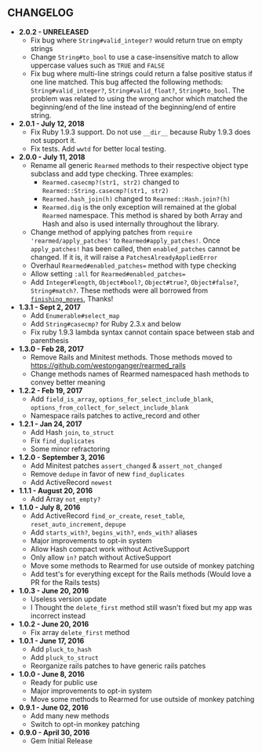 CHANGELOG
---------


- **2.0.2 - UNRELEASED**
  - Fix bug where `String#valid_integer?` would return true on empty strings
  - Change `String#to_bool` to use a case-insensitive match to allow uppercase values such as `TRUE` and `FALSE`
  - Fix bug where multi-line strings could return a false positive status if one line matched. This bug affected the following methods: `String#valid_integer?`, `String#valid_float?`, `String#to_bool`. The problem was related to using the wrong anchor which matched the beginning/end of the line instead of the beginning/end of entire string. 
- **2.0.1 - July 12, 2018**
  - Fix Ruby 1.9.3 support. Do not use `__dir__` because Ruby 1.9.3 does not support it.
  - Fix tests. Add `wwtd` for better local testing.
- **2.0.0 - July 11, 2018**
  - Rename all generic `Rearmed` methods to their respective object type subclass and add type checking. Three examples:
    - `Rearmed.casecmp?(str1, str2)` changed to `Rearmed::String.casecmp?(str1, str2)`
    - `Rearmed.hash_join(h)` changed to `Rearmed::Hash.join?(h)`
    - `Rearmed.dig` is the only exception will remained at the global `Rearmed` namespace. This method is shared by both Array and Hash and also is used internally throughout the library.
  - Change method of applying patches from `require 'rearmed/apply_patches'` to `Rearmed#apply_patches!`. Once `apply_patches!` has been called, then `enabled_patches` cannot be changed. If it is, it will raise a `PatchesAlreadyAppliedError`
  - Overhaul `Rearmed#enabled_patches=` method with type checking
  - Allow setting `:all` for `Rearmed#enabled_patches=`
  - Add `Integer#length`, `Object#bool?`, `Object#true?`, `Object#false?`, `String#match?`. These methods were all borrowed from [`finishing_moves`](https://github.com/forgecrafted/finishing_moves), Thanks!
- **1.3.1 - Sept 2, 2017**
  - Add `Enumerable#select_map`
  - Add `String#casecmp?` for Ruby 2.3.x and below
  - Fix ruby 1.9.3 lambda syntax cannot contain space between stab and parenthesis
- **1.3.0 - Feb 28, 2017**
  - Remove Rails and Minitest methods. Those methods moved to https://github.com/westonganger/rearmed_rails
  - Change methods names of Rearmed namespaced hash methods to convey better meaning
- **1.2.2 - Feb 19, 2017**
  - Add `field_is_array`, `options_for_select_include_blank`, `options_from_collect_for_select_include_blank`
  - Namespace rails patches to active_record and other
- **1.2.1 - Jan 24, 2017**
  - Add Hash `join`, `to_struct`
  - Fix `find_duplicates`
  - Some minor refractoring
- **1.2.0 - September 3, 2016**
  - Add Minitest patches `assert_changed` & `assert_not_changed`
  - Remove `dedupe` in favor of new `find_duplicates`
  - Add ActiveRecord `newest`
- **1.1.1 - August 20, 2016**
  - Add Array `not_empty?`
- **1.1.0 - July 8, 2016**
  - Add ActiveRecord `find_or_create`, `reset_table`, `reset_auto_increment`, `depupe`
  - Add `starts_with?`, `begins_with?`, `ends_with?` aliases
  - Major improvements to opt-in system
  - Allow Hash compact work without ActiveSupport
  - Only allow `in?` patch without ActiveSupport
  - Move some methods to Rearmed for use outside of monkey patching
  - Add test's for everything except for the Rails methods (Would love a PR for the Rails tests)
- **1.0.3 - June 20, 2016**
  - Useless version update
  - I Thought the `delete_first` method still wasn't fixed but my app was incorrect instead
- **1.0.2 - June 20, 2016**
  - Fix array `delete_first` method
- **1.0.1 - June 17, 2016**
  - Add `pluck_to_hash`
  - Add `pluck_to_struct`
  - Reorganize rails patches to have generic rails patches
- **1.0.0 - June 8, 2016**
  - Ready for public use
  - Major improvements to opt-in system
  - Move some methods to Rearmed for use outside of monkey patching
- **0.9.1 - June 02, 2016**
  - Add many new methods
  - Switch to opt-in monkey patching
- **0.9.0 - April 30, 2016**
  - Gem Initial Release
